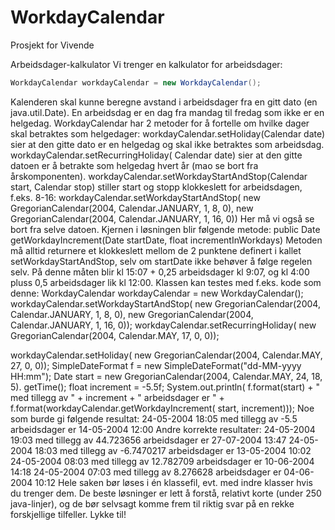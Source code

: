 # WorkdayCalendar

Prosjekt for Vivende

Arbeidsdager-kalkulator Vi trenger en kalkulator for arbeidsdager:

```java
WorkdayCalendar workdayCalendar = new WorkdayCalendar();
```

Kalenderen skal kunne beregne avstand i arbeidsdager fra en gitt dato (en java.util.Date). En arbeidsdag er en dag fra
mandag til fredag som ikke er en helgedag. WorkdayCalendar har 2 metoder for å fortelle om hvilke dager skal betraktes
som helgedager:
workdayCalendar.setHoliday(Calendar date)
sier at den gitte dato er en helgedag og skal ikke betraktes som arbeidsdag. workdayCalendar.setRecurringHoliday(
Calendar date)
sier at den gitte datoen er å betrakte som helgedag hvert år (mao se bort fra årskomponenten).
workdayCalendar.setWorkdayStartAndStop(Calendar start, Calendar stop)
stiller start og stopp klokkeslett for arbeidsdagen, f.eks. 8-16:
workdayCalendar.setWorkdayStartAndStop(
new GregorianCalendar(2004, Calendar.JANUARY, 1, 8, 0), new GregorianCalendar(2004, Calendar.JANUARY, 1, 16, 0))
Her må vi også se bort fra selve datoen. Kjernen i løsningen blir følgende metode:
public Date getWorkdayIncrement(Date startDate, float incrementInWorkdays)
Metoden må alltid returnere et klokkeslett mellom de 2 punktene definert i kallet setWorkdayStartAndStop, selv om
startDate ikke behøver å følge regelen selv. På denne måten blir kl 15:07 + 0,25 arbeidsdager kl 9:07, og kl 4:00 pluss
0,5 arbeidsdager lik kl 12:00. Klassen kan testes med f.eks. kode som denne:
WorkdayCalendar workdayCalendar = new WorkdayCalendar(); workdayCalendar.setWorkdayStartAndStop(
new GregorianCalendar(2004, Calendar.JANUARY, 1, 8, 0), new GregorianCalendar(2004, Calendar.JANUARY, 1, 16, 0));
workdayCalendar.setRecurringHoliday(
new GregorianCalendar(2004, Calendar.MAY, 17, 0, 0));

workdayCalendar.setHoliday(
new GregorianCalendar(2004, Calendar.MAY, 27, 0, 0)); SimpleDateFormat f = new SimpleDateFormat("dd-MM-yyyy HH:mm");
Date start = new GregorianCalendar(2004, Calendar.MAY, 24, 18, 5). getTime(); float increment = -5.5f;
System.out.println(
f.format(start) + " med tillegg av " + increment + " arbeidsdager er " + f.format(workdayCalendar.getWorkdayIncrement(
start, increment))); Noe som burde gi følgende resultat:
24-05-2004 18:05 med tillegg av -5.5 arbeidsdager er 14-05-2004 12:00 Andre korrekte resultater:
24-05-2004 19:03 med tillegg av 44.723656 arbeidsdager er 27-07-2004 13:47 24-05-2004 18:03 med tillegg av -6.7470217
arbeidsdager er 13-05-2004 10:02 24-05-2004 08:03 med tillegg av 12.782709 arbeidsdager er 10-06-2004 14:18 24-05-2004
07:03 med tillegg av 8.276628 arbeidsdager er 04-06-2004 10:12 Hele saken bør løses i én klassefil, evt. med indre
klasser hvis du trenger dem. De beste løsninger er lett å forstå, relativt korte (under 250 java-linjer), og de bør
selvsagt komme frem til riktig svar på en rekke forskjellige tilfeller. Lykke til!
